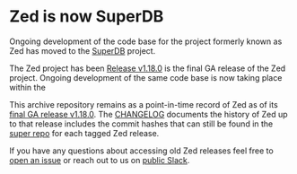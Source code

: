 # Zed is now SuperDB

Ongoing development of the code base for the project formerly known as Zed has
moved to the [SuperDB](https://github.com/brimdata/super) project.

The Zed project has been 
[Release v1.18.0](https://github.com/philrz/zed-archive/releases/tag/v1.18.0)
is the final GA release of the Zed project. Ongoing development of the same
code base is now taking place within the 

This archive repository remains as a point-in-time record of Zed as of its
[final GA release v1.18.0](https://github.com/philrz/zed-archive/releases/tag/v1.18.0).
The [CHANGELOG](CHANGELOG.md) documents the history of Zed up to that release
includes the commit hashes that can still be found in the
[super repo](https://github.com/brimdata/super) for each tagged Zed release.

If you have any questions about accessing old Zed releases feel free to
[open an issue](https://github.com/brimdata/super/issues/new/choose) or reach
out to us on [public Slack](https://www.brimdata.io/join-slack/).
